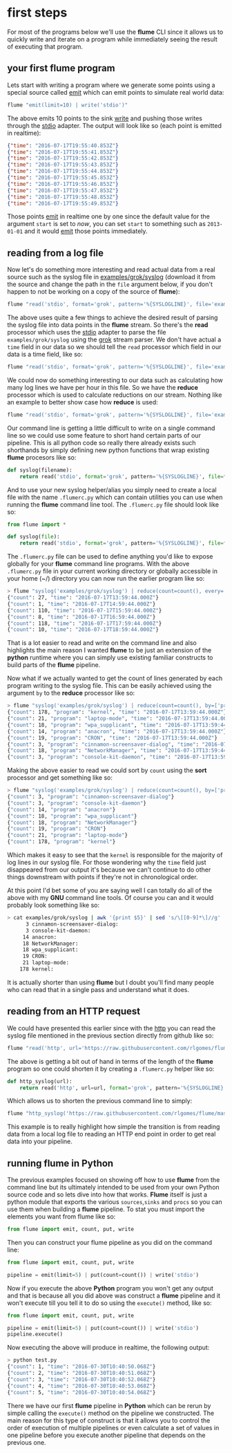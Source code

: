 # first steps

For most of the programs below we'll use the **flume** CLI since it allows us
to quickly write and iterate on a program while immediately seeing the result
of executing that program.

## your first flume program

Lets start with writing a program where we generate some points using a special
source called [emit](procs/emit.md) which can emit points to simulate real
world data:

```bash
flume "emit(limit=10) | write('stdio')"
```

The above emits 10 points to the sink [write](sources/write.md) and pushing
those writes through the [stdio](adapters/stdio.md) adapter. The output will
look like so (each point is emitted in realtime):

```json
{"time": "2016-07-17T19:55:40.853Z"}
{"time": "2016-07-17T19:55:41.853Z"}
{"time": "2016-07-17T19:55:42.853Z"}
{"time": "2016-07-17T19:55:43.853Z"}
{"time": "2016-07-17T19:55:44.853Z"}
{"time": "2016-07-17T19:55:45.853Z"}
{"time": "2016-07-17T19:55:46.853Z"}
{"time": "2016-07-17T19:55:47.853Z"}
{"time": "2016-07-17T19:55:48.853Z"}
{"time": "2016-07-17T19:55:49.853Z"}
```

Those points [emit](procs/emit.md) in realtime one by one since the default
value for the argument `start` is set to *now*, you can set `start` to
something such as `2013-01-01` and it would [emit](procs/emit.md) those
points immediately.

## reading from a log file

Now let's do something more interesting and read actual data from a real source
such as the syslog file in [examples/grok/syslog](https://raw.githubusercontent.com/rlgomes/flume/master/examples/grok/syslog)
(download it from the source and change the path in the `file` argument below,
if you don't happen to not be working on a copy of the source of **flume**):

```bash
flume "read('stdio', format='grok', pattern='%{SYSLOGLINE}', file='examples/grok/syslog') | write('stdio')"
```

The above uses quite a few things to achieve the desired result of parsing the
syslog file into data points in the **flume** stream. So there's the **read**
processor which uses the [stdio](adapters/stdio.md) adapter to parse the file
`examples/grok/syslog` using the [grok](https://pypi.python.org/pypi/grokpy)
stream parser. We don't have actual a `time` field in our data so we should tell
the `read` processor which field in our data is a time field, like so:

```bash
flume "read('stdio', format='grok', pattern='%{SYSLOGLINE}', file='examples/grok/syslog', time='timestamp') | write('stdio')"
```

We could now do something interesting to our data such as calculating how many
log lines we have per hour in this file. So we have the **reduce** processor
which is used to calculate reductions on our stream. Nothing like an example
to better show case how **reduce** is used:

```bash
flume "read('stdio', format='grok', pattern='%{SYSLOGLINE}', file='examples/grok/syslog', time='timestamp') | reduce(count=count(), every='1h') | write('stdio')"
```

Our command line is getting a little difficult to write on a single command
line so we could use some feature to short hand certain parts of our pipeline.
This is all python code so really there already exists such shorthands by simply
defining new python functions that wrap existing **flume** procesors like so:

```python
def syslog(filename):
    return read('stdio', format='grok', pattern='%{SYSLOGLINE}', file=filename, time='timestamp')
```

And to use your new syslog helper/alias you simply need to create a local
file with the name `.flumerc.py` which can contain utilities you can use
when running the **flume** command line tool. The `.flumerc.py` file should look
like so:

```python
from flume import *

def syslog(file):
    return read('stdio', format='grok', pattern='%{SYSLOGLINE}', file=file, time='timestamp')
```

The `.flumerc.py` file can be used to define anything you'd like to expose
globally for your **flume** command line programs. With the above `.flumerc.py`
file in your current working directory or globally accessible in your home (~/)
directory you can now run the earlier program like so:

```bash
> flume "syslog('examples/grok/syslog') | reduce(count=count(), every='1h') | write('stdio')"
{"count": 27, "time": "2016-07-17T13:59:44.000Z"}
{"count": 1, "time": "2016-07-17T14:59:44.000Z"}
{"count": 110, "time": "2016-07-17T15:59:44.000Z"}
{"count": 8, "time": "2016-07-17T16:59:44.000Z"}
{"count": 118, "time": "2016-07-17T17:59:44.000Z"}
{"count": 10, "time": "2016-07-17T18:59:44.000Z"}
```

That is a lot easier to read and write on the command line and also highlights
the main reason I wanted **flume** to be just an extension of the **python**
runtime where you can simply use existing familiar constructs to build parts
of the **flume** pipeline.

Now what if we actually wanted to get the count of lines generated by each
program writing to the syslog file. This can be easily achieved using the
argument `by` to the **reduce** processor like so:

```bash
> flume "syslog('examples/grok/syslog') | reduce(count=count(), by=['program']) | write('stdio')"
{"count": 178, "program": "kernel", "time": "2016-07-17T13:59:44.000Z"}
{"count": 21, "program": "laptop-mode", "time": "2016-07-17T13:59:44.000Z"}
{"count": 18, "program": "wpa_supplicant", "time": "2016-07-17T13:59:44.000Z"}
{"count": 14, "program": "anacron", "time": "2016-07-17T13:59:44.000Z"}
{"count": 19, "program": "CRON", "time": "2016-07-17T13:59:44.000Z"}
{"count": 3, "program": "cinnamon-screensaver-dialog", "time": "2016-07-17T13:59:44.000Z"}
{"count": 18, "program": "NetworkManager", "time": "2016-07-17T13:59:44.000Z"}
{"count": 3, "program": "console-kit-daemon", "time": "2016-07-17T13:59:44.000Z"}
```

Making the above easier to read we could sort by `count` using the **sort**
processor and get something like so:

```bash
> flume "syslog('examples/grok/syslog') | reduce(count=count(), by=['program']) | sort('count') | write('stdio')"
{"count": 3, "program": "cinnamon-screensaver-dialog"}
{"count": 3, "program": "console-kit-daemon"}
{"count": 14, "program": "anacron"}
{"count": 18, "program": "wpa_supplicant"}
{"count": 18, "program": "NetworkManager"}
{"count": 19, "program": "CRON"}
{"count": 21, "program": "laptop-mode"}
{"count": 178, "program": "kernel"}
```

Which makes it easy to see that the `kernel` is responsible for the majority
of log lines in our syslog file. For those wondering why the `time` field just
disappeared from our output it's because we can't continue to do other things
downstream with points if they're not in chronological order.

At this point I'd bet some of you are saying well I can totally do all of the
above with my **GNU** command line tools. Of course you can and it would
probably look something like so:

```bash
> cat examples/grok/syslog | awk '{print $5}' | sed 's/\[[0-9]*\]//g' | sort | uniq -c | sort -n
      3 cinnamon-screensaver-dialog:
      3 console-kit-daemon:
     14 anacron:
     18 NetworkManager:
     18 wpa_supplicant:
     19 CRON:
     21 laptop-mode:
    178 kernel:
```

It is actually shorter than using **flume** but I doubt you'll find many people
who can read that in a single pass and understand what it does.

## reading from an HTTP request

We could have presented this earlier since with the [http](adapters/http.md) you
can read the syslog file mentioned in the previous section directly from github
like so:

```bash
flume "read('http', url='https://raw.githubusercontent.com/rlgomes/flume/master/examples/grok/syslog', format='grok', pattern='%{SYSLOGLINE}', time='timestamp') | write('stdio')"
```

The above is getting a bit out of hand in terms of the length of the **flume**
program so one could shorten it by creating a `.flumerc.py` helper like so:

```python
def http_syslog(url):
    return read('http', url=url, format='grok', pattern='%{SYSLOGLINE}', time='timestamp')
```

Which allows us to shorten the previous command line to simply:

```bash
flume "http_syslog('https://raw.githubusercontent.com/rlgomes/flume/master/examples/grok/syslog') | write('stdio')"
```

This example is to really highlight how simple the transition is from reading
data from a local log file to reading an HTTP end point in order to get real
data into your pipeline.

## running flume in Python

The previous examples focused on showing off how to use **flume** from the
command line but its ultimately intended to be used from your own Python source
code and so lets dive into how that works. **Flume** itself is just a python
module that exports the various `sources`,`sinks` and `procs` so you can use
them when building a **flume** pipeline. To stat you must import the elements
you want from flume like so:

```python
from flume import emit, count, put, write
```

Then you can construct your flume pipeline as you did on the command line:

```python
from flume import emit, count, put, write

pipeline = emit(limit=5) | put(count=count()) | write('stdio')
```

Now if you execute the above **Python** program you won't get any output and
that is because all you did above was construct a **flume** pipeline and it
won't execute till you tell it to do so using the `execute()` method, like so:

```python
from flume import emit, count, put, write

pipeline = emit(limit=5) | put(count=count()) | write('stdio')
pipeline.execute()
```

Now executing the above will produce in realtime, the following output:

```bash
> python test.py 
{"count": 1, "time": "2016-07-30T10:40:50.068Z"}
{"count": 2, "time": "2016-07-30T10:40:51.068Z"}
{"count": 3, "time": "2016-07-30T10:40:52.068Z"}
{"count": 4, "time": "2016-07-30T10:40:53.068Z"}
{"count": 5, "time": "2016-07-30T10:40:54.068Z"}
```

There we have our first **flume** pipeline in **Python** which can be rerun by
simple calling the `execute()` method on the pipeline we constructed. The main
reason for this type of construct is that it allows you to control the order
of execution of multiple pipelines or even calculate a set of values in one
pipeline before you execute another pipeline that depends on the previous one.
